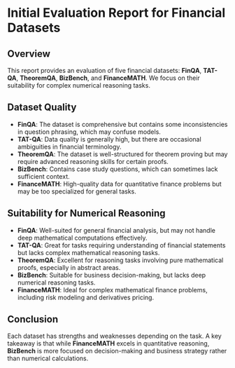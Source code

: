 # Initial Evaluation Report for Financial Datasets

## Overview
This report provides an evaluation of five financial datasets: **FinQA**, **TAT-QA**, **TheoremQA**, **BizBench**, and **FinanceMATH**. We focus on their suitability for complex numerical reasoning tasks.

## Dataset Quality
- **FinQA**: The dataset is comprehensive but contains some inconsistencies in question phrasing, which may confuse models.
- **TAT-QA**: Data quality is generally high, but there are occasional ambiguities in financial terminology.
- **TheoremQA**: The dataset is well-structured for theorem proving but may require advanced reasoning skills for certain proofs.
- **BizBench**: Contains case study questions, which can sometimes lack sufficient context.
- **FinanceMATH**: High-quality data for quantitative finance problems but may be too specialized for general tasks.

## Suitability for Numerical Reasoning
- **FinQA**: Well-suited for general financial analysis, but may not handle deep mathematical computations effectively.
- **TAT-QA**: Great for tasks requiring understanding of financial statements but lacks complex mathematical reasoning tasks.
- **TheoremQA**: Excellent for reasoning tasks involving pure mathematical proofs, especially in abstract areas.
- **BizBench**: Suitable for business decision-making, but lacks deep numerical reasoning tasks.
- **FinanceMATH**: Ideal for complex mathematical finance problems, including risk modeling and derivatives pricing.

## Conclusion
Each dataset has strengths and weaknesses depending on the task. A key takeaway is that while **FinanceMATH** excels in quantitative reasoning, **BizBench** is more focused on decision-making and business strategy rather than numerical calculations.
